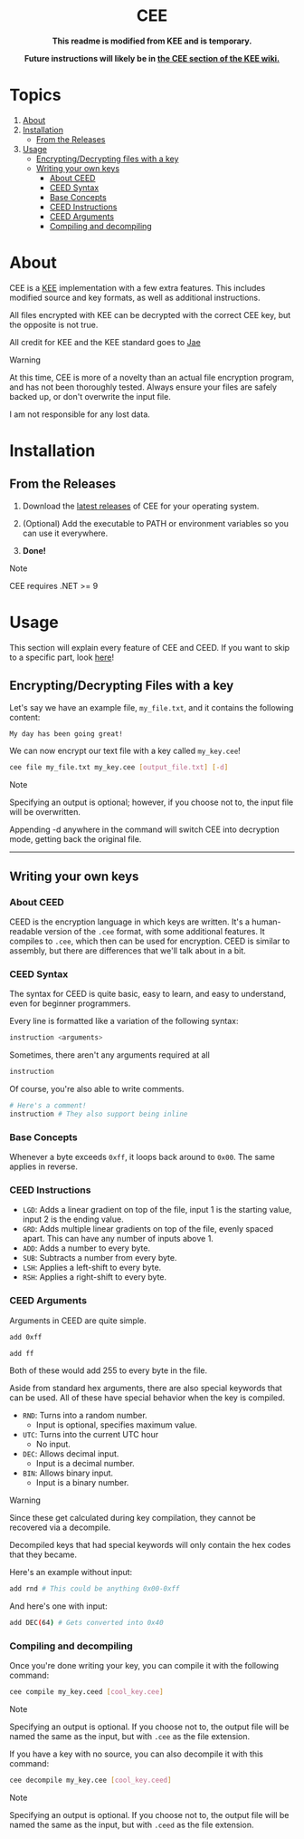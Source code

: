 <h1 align="center">CEE</h1>

<p align="center"><strong>This readme is modified from KEE and is temporary.</strong></p>

<p align="center"><strong>Future instructions will likely be in <a href="https://kee.sharkb.yt/#/wiki/Implementations/CEE_(C_)">the CEE section of the KEE wiki.</a></strong></p>

# Topics

1. [About](#about)
2. [Installation](#installation)
    - [From the Releases](#from-the-releases)
3. [Usage](#usage)
    - [Encrypting/Decrypting files with a key](#encryptingdecrypting-files-with-a-key)
    - [Writing your own keys](#writing-your-own-keys)
        - [About CEED](#about-ceed)
        - [CEED Syntax](#ceed-syntax)
        - [Base Concepts](#base-concepts)
        - [CEED Instructions](#ceed-instructions)
        - [CEED Arguments](#ceed-arguments)
        - [Compiling and decompiling](#compiling-and-decompiling)

# About

CEE is a [KEE](https://kee.sharkb.yt/#/wiki/Main_Page) implementation with a few extra features. This includes modified source and key formats, as well as additional instructions.

All files encrypted with KEE can be decrypted with the correct CEE key, but the opposite is not true.

All credit for KEE and the KEE standard goes to [Jae](https://sharkb.yt)

> [!WARNING]
> At this time, CEE is more of a novelty than an actual file encryption program, and has not been thoroughly tested. Always ensure your files are safely backed up, or don't overwrite the input file.
>
> I am not responsible for any lost data.

# Installation

## From the Releases

1. Download the [latest releases](https://github.com/TheZoidMaster/CEE/releases/latest) of CEE for your operating system.

2. (Optional) Add the executable to PATH or environment variables so you can use it everywhere.

3. **Done!**

> [!NOTE]
> CEE requires .NET >= 9

# Usage

This section will explain every feature of CEE and CEED. If you want to skip to a specific part, look [here](#topics)!

## Encrypting/Decrypting Files with a key

Let's say we have an example file, `my_file.txt`, and it contains the following content:

```txt
My day has been going great!
```

We can now encrypt our text file with a key called `my_key.cee`!

```bash
cee file my_file.txt my_key.cee [output_file.txt] [-d]
```

> [!NOTE]
> Specifying an output is optional; however, if you choose not to, the input file will be overwritten.
> 
> Appending -d anywhere in the command will switch CEE into decryption mode, getting back the original file.

---

## Writing your own keys

### About CEED

CEED is the encryption language in which keys are written. It's a human-readable version of the `.cee` format, with some additional features. It compiles to `.cee`, which then can be used for encryption. CEED is similar to assembly, but there are differences that we'll talk about in a bit.

### CEED Syntax

The syntax for CEED is quite basic, easy to learn, and easy to understand, even for beginner programmers.

Every line is formatted like a variation of the following syntax:
```bash
instruction <arguments>
```
Sometimes, there aren't any arguments required at all
```bash
instruction
```
Of course, you're also able to write comments.
```bash
# Here's a comment!
instruction # They also support being inline
```

### Base Concepts

Whenever a byte exceeds `0xff`, it loops back around to `0x00`. The same applies in reverse.

### CEED Instructions

-   `LGD`: Adds a linear gradient on top of the file, input 1 is the starting value, input 2 is the ending value.
-   `GRD`: Adds multiple linear gradients on top of the file, evenly spaced apart. This can have any number of inputs above 1.
-   `ADD`: Adds a number to every byte.
-   `SUB`: Subtracts a number from every byte.
-   `LSH`: Applies a left-shift to every byte.
-   `RSH`: Applies a right-shift to every byte.

### CEED Arguments

Arguments in CEED are quite simple.
```bash
add 0xff
```
```bash
add ff
```
Both of these would add 255 to every byte in the file.

Aside from standard hex arguments, there are also special keywords that can be used. All of these have special behavior when the key is compiled.

-   `RND`: Turns into a random number.
    - Input is optional, specifies maximum value.
-   `UTC`: Turns into the current UTC hour
    - No input.
-   `DEC`: Allows decimal input.
    - Input is a decimal number.
-   `BIN`: Allows binary input.
    - Input is a binary number.

> [!WARNING]
> Since these get calculated during key compilation, they cannot be recovered via a decompile.
>
> Decompiled keys that had special keywords will only contain the hex codes that they became.

Here's an example without input:
```bash
add rnd # This could be anything 0x00-0xff
```
And here's one with input:
```bash
add DEC(64) # Gets converted into 0x40
```

### Compiling and decompiling

Once you're done writing your key, you can compile it with the following command:

```bash
cee compile my_key.ceed [cool_key.cee]
```
> [!NOTE]
> Specifying an output is optional. If you choose not to, the output file will be named the same as the input, but with `.cee` as the file extension.

If you have a key with no source, you can also decompile it with this command:
```bash
cee decompile my_key.cee [cool_key.ceed]
```
> [!NOTE]
> Specifying an output is optional. If you choose not to, the output file will be named the same as the input, but with `.ceed` as the file extension.
